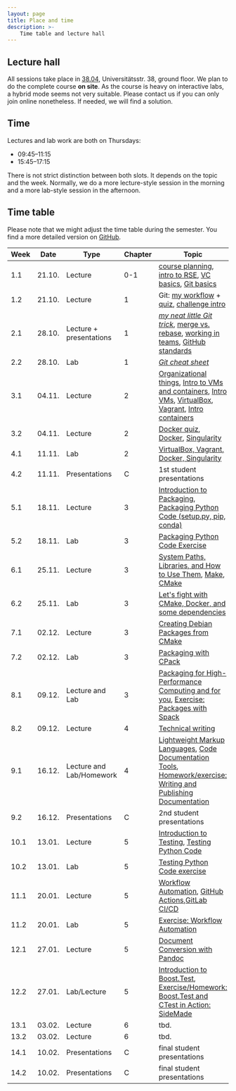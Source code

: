 ```yaml
---
layout: page
title: Place and time
description: >-
    Time table and lecture hall
---
```


## Lecture hall

All sessions take place in [38.04](https://campus.uni-stuttgart.de/cusonline/pl/ui/$ctx;lang=DE/ris.ris?pOrgNr=599&pQuellGeogrBTypNr=5&pZielGeogrBTypNr=5&pZielGeogrBerNr=6050009&pRaumNr=7051&pActionFlag=A&pShowEinzelraum=J), Universitätsstr. 38, ground floor.
We plan to do the complete course **on site**. As the course is heavy on interactive labs, a hybrid mode seems not very suitable. Please contact us if you can only join online nonetheless. If needed, we will find a solution.

## Time

Lectures and lab work are both on Thursdays:

* 09:45–11:15
* 15:45–17:15

There is not strict distinction between both slots. It depends on the topic and the week. Normally, we do a more lecture-style session in the morning and a more lab-style session in the afternoon.

## Time table

Please note that we might adjust the time table during the semester. You find a more detailed version on [GitHub](https://github.com/Simulation-Software-Engineering/Lecture-Material/blob/main/timetable.md).

| Week | Date | Type | Chapter | Topic | Lecturer |
| ---- | ---- | ---- | ------- |------ | -------- |
|    1.1 | 21.10. |Lecture | 0-1 | [course planning](https://github.com/Simulation-Software-Engineering/Lecture-Material/blob/main/00_organization/course_intro_slides.md), [intro to RSE](https://github.com/Simulation-Software-Engineering/Lecture-Material/blob/main/00_organization/rse_basics_slides.md), [VC basics](https://github.com/Simulation-Software-Engineering/Lecture-Material/blob/main/01_version_control/intro_slides.md), [Git basics](https://github.com/Simulation-Software-Engineering/Lecture-Material/blob/main/01_version_control/git_basics_demo.md#recap-of-git-basics) | Benjamin |
|    1.2 | 21.10. |Lecture | 1 | Git: [my workflow](https://github.com/Simulation-Software-Engineering/Lecture-Material/blob/main/01_version_control/git_basics_demo.md#how-i-work-with-git) + [quiz](https://github.com/Simulation-Software-Engineering/Lecture-Material/blob/main/01_version_control/git_quiz.md), [challenge intro](https://github.com/Simulation-Software-Engineering/Lecture-Material/blob/main/00_organization/challenge_intro_slides.md)  | Benjamin |
|    2.1 | 28.10. |Lecture + presentations| 1 | [*my neat little Git trick*](https://github.com/Simulation-Software-Engineering/Lecture-Material/blob/main/01_version_control/my_favorite_neat_little_git_trick_demo.md), [merge vs. rebase](https://github.com/Simulation-Software-Engineering/Lecture-Material/blob/main/01_version_control/merge_rebase_slides.md), [working in teams](https://github.com/Simulation-Software-Engineering/Lecture-Material/blob/main/01_version_control/workflow_slides.md), [GitHub standards](https://github.com/Simulation-Software-Engineering/Lecture-Material/blob/main/01_version_control/standards_slides.md) | Benjamin |
|    2.2 | 28.10. |Lab | 1 | [*Git cheat sheet*](https://github.com/Simulation-Software-Engineering/Lecture-Material/blob/main/01_version_control/cheat_sheet_exercise.md)  | Benjamin |
|    3.1 | 04.11. |Lecture | 2 | [Organizational things](https://github.com/Simulation-Software-Engineering/Lecture-Material/blob/main/00_organization/organizational_remarks_week3_slides.md), [Intro to VMs and containers](https://github.com/Simulation-Software-Engineering/Lecture-Material/blob/main/02_virtualization_and_containers/intro_slides.md), [Intro VMs](https://github.com/Simulation-Software-Engineering/Lecture-Material/blob/main/02_virtualization_and_containers/virtualmachines_slides.md), [VirtualBox](https://github.com/Simulation-Software-Engineering/Lecture-Material/blob/main/02_virtualization_and_containers/virtualbox_slides.md), [Vagrant](https://github.com/Simulation-Software-Engineering/Lecture-Material/blob/main/02_virtualization_and_containers/vagrant_slides.md), [Intro containers](https://github.com/Simulation-Software-Engineering/Lecture-Material/blob/main/02_virtualization_and_containers/containers_slides.md)| Alexander |
|    3.2 | 04.11. |Lecture | 2 | [Docker quiz](https://github.com/Simulation-Software-Engineering/Lecture-Material/blob/main/02_virtualization_and_containers/docker_quiz.md), [Docker](https://github.com/Simulation-Software-Engineering/Lecture-Material/blob/main/02_virtualization_and_containers/docker_slides.md), [Singularity](https://github.com/Simulation-Software-Engineering/Lecture-Material/blob/main/02_virtualization_and_containers/singularity_slides.md)| Alexander |
|    4.1 | 11.11. |Lab | 2 | [VirtualBox, Vagrant, Docker, Singularity](https://github.com/Simulation-Software-Engineering/Lecture-Material/blob/main/02_virtualization_and_containers/virtualmachines_containers_exercise.md)  | Alexander |
|    4.2 | 11.11. |Presentations | C | 1st student presentations | students|
|    5.1 | 18.11. |Lecture | 3 | [Introduction to Packaging](https://github.com/Simulation-Software-Engineering/Lecture-Material/blob/main/03_building_and_packaging/intro_slides.md), [Packaging Python Code (setup.py, pip, conda)](https://github.com/Simulation-Software-Engineering/Lecture-Material/blob/main/03_building_and_packaging/pypi_slides.md) | Ishaan |
|    5.2 | 18.11. |Lab | 3 | [Packaging Python Code Exercise](https://github.com/Simulation-Software-Engineering/Lecture-Material/blob/main/03_building_and_packaging/pypi_exercise.md) | Ishaan |
|    6.1 | 25.11. |Lecture | 3 | [System Paths, Libraries, and How to Use Them](https://github.com/Simulation-Software-Engineering/Lecture-Material/blob/main/03_building_and_packaging/systempaths_and_librarytools_slides.md), [Make](https://github.com/Simulation-Software-Engineering/Lecture-Material/blob/main/03_building_and_packaging/make_slides.md), [CMake](https://github.com/Simulation-Software-Engineering/Lecture-Material/blob/main/03_building_and_packaging/cmake_slides.md) | Alexander and Benjamin |
|    6.2 | 25.11. |Lab | 3 | [Let's fight with CMake, Docker, and some dependencies](https://github.com/Simulation-Software-Engineering/Lecture-Material/blob/main/03_building_and_packaging/cmake_exercise.md) | Benjamin |
|    7.1 | 02.12. |Lecture | 3 | [Creating Debian Packages from CMake](https://github.com/Simulation-Software-Engineering/Lecture-Material/blob/main/03_building_and_packaging/cpack_slides.md) | Alexander |
|    7.2 | 02.12. |Lab | 3 | [Packaging with CPack](https://github.com/Simulation-Software-Engineering/Lecture-Material/blob/main/03_building_and_packaging/cpack_exercise.md) | Alexander |
|    8.1 | 09.12. |Lecture and Lab| 3 | [Packaging for High-Performance Computing and for you](https://github.com/Simulation-Software-Engineering/Lecture-Material/blob/main/03_building_and_packaging/spack_slides.md), [Exercise: Packages with Spack](https://github.com/Simulation-Software-Engineering/Lecture-Material/blob/main/03_building_and_packaging/spack_exercise.md)  | Alexander |
|    8.2 | 09.12. |Lecture | 4 | [Technical writing](https://github.com/Simulation-Software-Engineering/Lecture-Material/blob/main/04_documentation/technical_writing_slides.md) | Benjamin |
|    9.1 | 16.12. |Lecture and Lab/Homework | 4 | [Lightweight Markup Languages](https://github.com/Simulation-Software-Engineering/Lecture-Material/blob/main/04_documentation/markup_languages_slides.md), [Code Documentation Tools](https://github.com/Simulation-Software-Engineering/Lecture-Material/blob/main/04_documentation/tools_slides.md), [Homework/exercise: Writing and Publishing Documentation](https://github.com/Simulation-Software-Engineering/Lecture-Material/blob/main/04_documentation/tools_exercise.md) | Alexander |
|    9.2 | 16.12. |Presentations | C | 2nd student presentations | students |
|   10.1 | 13.01. |Lecture | 5 | [Introduction to Testing](https://github.com/Simulation-Software-Engineering/Lecture-Material/blob/main/05_testing_and_ci/intro_slides.md), [Testing Python Code](https://github.com/Simulation-Software-Engineering/Lecture-Material/blob/main/05_testing_and_ci/python_testing_slides.md) | Ishaan |
|   10.2 | 13.01. |Lab | 5 | [Testing Python Code exercise](https://github.com/Simulation-Software-Engineering/Lecture-Material/blob/main/05_testing_and_ci/python_testing_exercise.md) | Ishaan |
|   11.1 | 20.01. |Lecture | 5 | [Workflow Automation](https://github.com/Simulation-Software-Engineering/Lecture-Material/blob/main/05_testing_and_ci/automation_slides.md), [GitHub Actions](https://github.com/Simulation-Software-Engineering/Lecture-Material/blob/main/05_testing_and_ci/github_actions_slides.md),[GitLab CI/CD](https://github.com/Simulation-Software-Engineering/Lecture-Material/blob/main/05_testing_and_ci/gitlab_ci_slides.md) | Alexander |
|   11.2 | 20.01. |Lab | 5 | [Exercise: Workflow Automation](https://github.com/Simulation-Software-Engineering/Lecture-Material/blob/main/05_testing_and_ci/automation_exercise.md) | Alexander |
|   12.1 | 27.01. |Lecture | 5 | [Document Conversion with Pandoc](https://github.com/Simulation-Software-Engineering/Lecture-Material/blob/main/04_documentation/pandoc_slides.md) | Alexander |
|   12.2 | 27.01. |Lab/Lecture | 5 | [Introduction to Boost.Test](https://github.com/Simulation-Software-Engineering/Lecture-Material/blob/main/05_testing_and_ci/boost_testing_intro_slides.md), [Exercise/Homework: Boost.Test and CTest in Action: SideMade](https://github.com/Simulation-Software-Engineering/Lecture-Material/blob/main/05_testing_and_ci/boost_testing_exercise.md) | Alexander |
|   13.1 | 03.02. |Lecture | 6 | tbd. | |
|   13.2 | 03.02. |Lecture | 6 | tbd. | |
|   14.1 | 10.02. |Presentations | C | final student presentations | students|
|   14.2 | 10.02. |Presentations | C | final student presentations | students|
